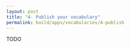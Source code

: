 ```yaml
---
layout: post
title: "4- Publish your vocabulary"
permalink: build/apps/vocabularies/4-publish
---
```

TODO
